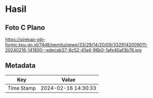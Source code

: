 # Hasil

## Foto C Plano

https://sirekap-obj-formc.kpu.go.id/74d8/pemilu/ppwp/33/29/14/20/09/3329142009011-20240216-141800--edecab37-8c52-41a4-96b0-1afe40af3b76.jpg


## Metadata

| Key        | Value               |
| ---------- | ------------------- |
| Time Stamp | 2024-02-16 14:30:33 |



